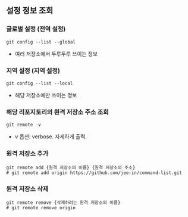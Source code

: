 ## 설정 정보 조회

### 글로벌 설정 (전역 설정)
```
git config --list --global
```

- 여러 저장소에서 두루두루 쓰이는 정보

### 지역 설정 (지역 설정)
```
git config --list --local
```

- 해당 저장소에만 쓰이는 정보

### 해당 리포지토리의 원격 저장소 주소 조회
```
git remote -v
```
- v 옵션: verbose. 자세하게 출력.

### 원격 저장소 추가
```Shell
git remote add {원격 저장소의 이름} {원격 저장소의 주소}
# git remote add origin https://github.com/jee-in/command-list.git
```

### 원격 저장소 삭제
```Shell
git remote remove {삭제하려는 원격 저장소의 이름}
# git remote remove origin
```